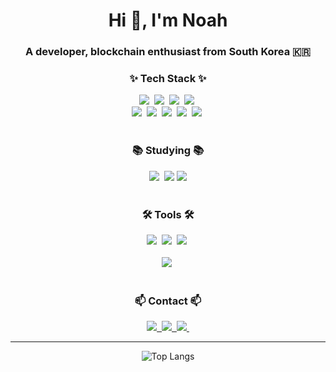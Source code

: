 
<h1 align="center">Hi 👋, I'm Noah</h1>

<h3 align="center">A developer, blockchain enthusiast from South Korea 🇰🇷 </h3>


<!--내용 부분-->
<h3 align="center">✨ Tech Stack ✨</h3>

<div align="center">
  <img src="https://img.shields.io/badge/Solidity-363636?style=for-the-badge&logo=solidity&logoColor=white" />&nbsp
    <img src="https://img.shields.io/badge/Ethereum-blue?style=for-the-badge&logo=ethereum&logoColor=3c3c3d" />&nbsp
  <img src="https://img.shields.io/badge/tailwindcss-1daabb.svg?style=for-the-badge&logo=tailwind-css&logoColor=white" />&nbsp
  <img src="https://img.shields.io/badge/css3-1572B6.svg?style=for-the-badge&logo=css3&logoColor=white" />&nbsp
</div>

<div align="center">
  <img src="https://img.shields.io/badge/react-20232a.svg?style=for-the-badge&logo=react&logoColor=61DAFB" />&nbsp
  <img src="https://img.shields.io/badge/javascript-F7DF1E.svg?style=for-the-badge&logo=javascript&logoColor=20232a" />&nbsp
  <img src="https://img.shields.io/badge/html5-E34F26.svg?style=for-the-badge&logo=html5&logoColor=white" />&nbsp
    <img src="https://img.shields.io/badge/typescript-007ACC.svg?style=for-the-badge&logo=typescript&logoColor=white" />&nbsp
  <img src="https://img.shields.io/badge/React%20Query-FF4154?style=for-the-badge&logo=react%20query&logoColor=white" />&nbsp
</div>


<br>

<h3 align="center">📚 Studying 📚</h3>
<div align="center">
  <img src="https://img.shields.io/badge/ton-0098EA?style=for-the-badge&logo=TON&logoColor=white" />&nbsp

  <img src="https://img.shields.io/badge/Bitcoin-f7931a?style=for-the-badge&logo=bitcoin&logoColor=white" />
  <img src="https://img.shields.io/badge/sui-4DA2FF?style=for-the-badge&logo=sui&logoColor=white" />
</div>

<br>

<h3 align="center">🛠 Tools 🛠</h3>
<div align="center">
  <img src="https://img.shields.io/badge/git-F05033.svg?style=for-the-badge&logo=git&logoColor=white" />&nbsp
  <img src="https://img.shields.io/badge/github-181717.svg?style=for-the-badge&logo=github&logoColor=white" />&nbsp
  <img src="https://img.shields.io/badge/Notion-F3F3F3.svg?style=for-the-badge&logo=notion&logoColor=black" />&nbsp
</div>

<br>

<div align="center">
  <img src="https://img.shields.io/badge/VSCode-2C2C32.svg?style=for-the-badge&logo=visual-studio-code&logoColor=22ABF3" />&nbsp
</div>

<br>

<h3 align="center">📫 Contact 📫</h3>
<div align="center">
<!--   <a href="https://velog.io/@oka1313">
    <img src="https://img.shields.io/badge/Velog-1EBC8F?style=for-the-badge&logo=velog&logoColor=white" />&nbsp
  </a> -->
   <a href="https://www.linkedin.com/in/suro-park-570716275/">
    <img
      src="https://img.shields.io/badge/Noah,Park-0A66C2?style=for-the-badge&logo=linkedin&logoColor=white"/>&nbsp
  </a>
  <a href="https://t.me/noahkokor">
    <img
      src="https://img.shields.io/badge/Noah,Park-26a5e4?style=for-the-badge&logo=telegram&logoColor=white"/>&nbsp
  </a>
    <a href="mailto:xoopp5818@gmail.com">
    <img
      src="https://img.shields.io/badge/xoopp5818@gmail.com-D14836?style=for-the-badge&logo=gmail&logoColor=white"/>&nbsp
  </a>
</div>


-----
<div align="center">
  
![Top Langs](https://github-readme-stats.vercel.app/api/top-langs/?username=suropark&layout=compact)

</div>  
